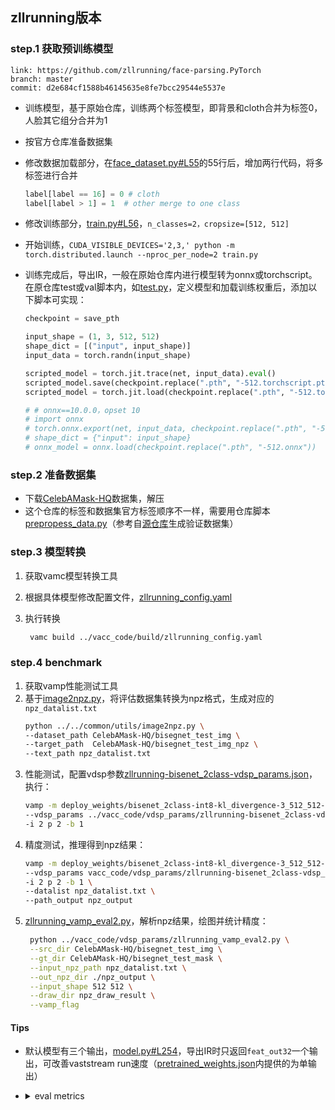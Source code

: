 
## zllrunning版本

### step.1 获取预训练模型
```
link: https://github.com/zllrunning/face-parsing.PyTorch
branch: master
commit: d2e684cf1588b46145635e8fe7bcc29544e5537e
```

- 训练模型，基于原始仓库，训练两个标签模型，即背景和cloth合并为标签0，人脸其它组分合并为1
- 按官方仓库准备数据集
- 修改数据加载部分，在[face_dataset.py#L55](https://github.com/zllrunning/face-parsing.PyTorch/blob/master/face_dataset.py#L55)的55行后，增加两行代码，将多标签进行合并
    ```python
    label[label == 16] = 0 # cloth
    label[label > 1] = 1  # other merge to one class
    ```
- 修改训练部分，[train.py#L56](https://github.com/zllrunning/face-parsing.PyTorch/blob/master/train.py#L56)，`n_classes=2，cropsize=[512, 512]`
- 开始训练，`CUDA_VISIBLE_DEVICES='2,3,' python -m torch.distributed.launch --nproc_per_node=2 train.py`
- 训练完成后，导出IR，一般在原始仓库内进行模型转为onnx或torchscript。在原仓库test或val脚本内，如[test.py](./face_parsing/test.py)，定义模型和加载训练权重后，添加以下脚本可实现：

    ```python
    checkpoint = save_pth

    input_shape = (1, 3, 512, 512)
    shape_dict = [("input", input_shape)]
    input_data = torch.randn(input_shape)

    scripted_model = torch.jit.trace(net, input_data).eval()
    scripted_model.save(checkpoint.replace(".pth", "-512.torchscript.pt"))
    scripted_model = torch.jit.load(checkpoint.replace(".pth", "-512.torchscript.pt"))

    # # onnx==10.0.0，opset 10
    # import onnx
    # torch.onnx.export(net, input_data, checkpoint.replace(".pth", "-512.onnx"), input_names=["input"], output_names=["output"], opset_version=11)
    # shape_dict = {"input": input_shape}
    # onnx_model = onnx.load(checkpoint.replace(".pth", "-512.onnx"))
    ```


### step.2 准备数据集
- 下载[CelebAMask-HQ](https://github.com/switchablenorms/CelebAMask-HQ)数据集，解压
- 这个仓库的标签和数据集官方标签顺序不一样，需要用仓库脚本[prepropess_data.py](./face_parsing/prepropess_data.py)（参考自[源仓库](https://github.com/zllrunning/face-parsing.PyTorch/blob/master/prepropess_data.py)生成验证数据集）

### step.3 模型转换
1. 获取vamc模型转换工具
2. 根据具体模型修改配置文件，[zllrunning_config.yaml](../vacc_code/build/zllrunning_config.yaml)
3. 执行转换

   ```bash
    vamc build ../vacc_code/build/zllrunning_config.yaml
   ```

### step.4 benchmark
1. 获取vamp性能测试工具
2. 基于[image2npz.py](../../common/utils/image2npz.py)，将评估数据集转换为npz格式，生成对应的`npz_datalist.txt`
    ```bash
    python ../../common/utils/image2npz.py \
    --dataset_path CelebAMask-HQ/bisegnet_test_img \
    --target_path  CelebAMask-HQ/bisegnet_test_img_npz \
    --text_path npz_datalist.txt
    ```
3. 性能测试，配置vdsp参数[zllrunning-bisenet_2class-vdsp_params.json](../vacc_code/vdsp_params/zllrunning-bisenet_2class-vdsp_params.json)，执行：
    ```bash
    vamp -m deploy_weights/bisenet_2class-int8-kl_divergence-3_512_512-vacc/bisenet_2class \
    --vdsp_params ../vacc_code/vdsp_params/zllrunning-bisenet_2class-vdsp_params.json \
    -i 2 p 2 -b 1
    ```
4. 精度测试，推理得到npz结果：
    ```bash
    vamp -m deploy_weights/bisenet_2class-int8-kl_divergence-3_512_512-vacc/bisenet_2class \
    --vdsp_params vacc_code/vdsp_params/zllrunning-bisenet_2class-vdsp_params.json \
    -i 2 p 2 -b 1 \
    --datalist npz_datalist.txt \
    --path_output npz_output
    ```
5. [zllrunning_vamp_eval2.py](../vacc_code/vdsp_params/zllrunning_vamp_eval2.py)，解析npz结果，绘图并统计精度：
   ```bash
    python ../vacc_code/vdsp_params/zllrunning_vamp_eval2.py \
    --src_dir CelebAMask-HQ/bisegnet_test_img \
    --gt_dir CelebAMask-HQ/bisegnet_test_mask \
    --input_npz_path npz_datalist.txt \
    --out_npz_dir ./npz_output \
    --input_shape 512 512 \
    --draw_dir npz_draw_result \
    --vamp_flag
   ```


#### Tips

- 默认模型有三个输出，[model.py#L254](https://github.com/zllrunning/face-parsing.PyTorch/blob/master/model.py#L254)，导出IR时只返回`feat_out32`一个输出，可改善vaststream run速度（[pretrained_weights.json](../pretrained_weights.json)内提供的为单输出）
- 
    <details><summary>eval metrics</summary>

    ```
    torch 512 classes = 2
    ----------------- Total Performance --------------------
    Overall Acc:     0.9900743658153341
    Mean Acc :       0.9875138774962051
    FreqW Acc :      0.9803652727764909
    Mean IoU :       0.9767597274974249
    Overall F1:      0.9882216812155405
    ----------------- Class IoU Performance ----------------
    background      : 0.9676330876295614
    all_in_one_except_cloth : 0.9858863673652883
    --------------------------------------------------------

    deploy_weights/bisenet_2class_quchu_cloth-fp16-none-3_512_512-debug
    ----------------- Total Performance --------------------
    Overall Acc:     0.9900743026675991
    Mean Acc :       0.9875126713101177
    FreqW Acc :      0.9803651276458463
    Mean IoU :       0.9767595299768057
    Overall F1:      0.9882215794861182
    ----------------- Class IoU Performance ----------------
    background      : 0.967632757495317
    all_in_one_except_cloth : 0.9858863024582945
    --------------------------------------------------------

    deploy_weights/bisenet_2class_quchu_cloth-int8-kl_divergence-3_512_512-debug
    ----------------- Total Performance --------------------
    Overall Acc:     0.9900391853510482
    Mean Acc :       0.9876534861212527
    FreqW Acc :      0.9802999683614817
    Mean IoU :       0.9766867605825758
    Overall F1:      0.9881842393144329
    ----------------- Class IoU Performance ----------------
    background      : 0.9675407247922888
    all_in_one_except_cloth : 0.9858327963728626
    --------------------------------------------------------
    ```
    </details>
